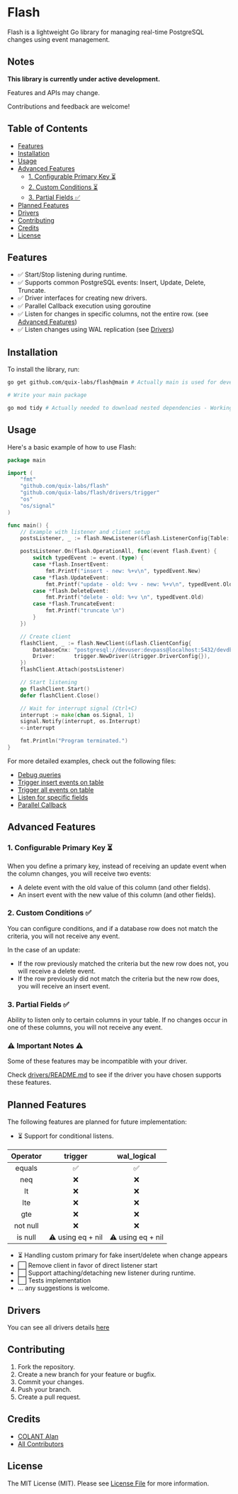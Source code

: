 # Flash

Flash is a lightweight Go library for managing real-time PostgreSQL changes using event management.

## Notes

**This library is currently under active development.**

Features and APIs may change.

Contributions and feedback are welcome!

## Table of Contents

* [Features](#features)
* [Installation](#installation)
* [Usage](#usage)
* [Advanced Features](#advanced-features)
    * [1. Configurable Primary Key ⏳](#1-configurable-primary-key-)
    * [2. Custom Conditions ⏳](#2-custom-conditions-)
    * [3. Partial Fields ✅](#3-partial-fields-)
* [Planned Features](#planned-features)
* [Drivers](#drivers)
* [Contributing](#contributing)
* [Credits](#credits)
* [License](#license)

## Features

- ✅ Start/Stop listening during runtime.
- ✅ Supports common PostgreSQL events: Insert, Update, Delete, Truncate.
- ✅ Driver interfaces for creating new drivers.
- ✅ Parallel Callback execution using goroutine
- ✅ Listen for changes in specific columns, not the entire row. (see [Advanced Features](#advanced-features))
- ✅ Listen changes using WAL replication (see [Drivers](#drivers))

## Installation

To install the library, run:

```bash
go get github.com/quix-labs/flash@main # Actually main is used for development

# Write your main package

go mod tidy # Actually needed to download nested dependencies - Working on proper pre-install during previous go get
```

## Usage

Here's a basic example of how to use Flash:

```go
package main

import (
	"fmt"
	"github.com/quix-labs/flash"
	"github.com/quix-labs/flash/drivers/trigger"
	"os"
	"os/signal"
)

func main() {
	// Example with listener and client setup
	postsListener, _ := flash.NewListener(&flash.ListenerConfig{Table: "public.posts"})

	postsListener.On(flash.OperationAll, func(event flash.Event) {
		switch typedEvent := event.(type) {
		case *flash.InsertEvent:
			fmt.Printf("insert - new: %+v\n", typedEvent.New)
		case *flash.UpdateEvent:
			fmt.Printf("update - old: %+v - new: %+v\n", typedEvent.Old, typedEvent.New)
		case *flash.DeleteEvent:
			fmt.Printf("delete - old: %+v \n", typedEvent.Old)
		case *flash.TruncateEvent:
			fmt.Printf("truncate \n")
		}
	})

	// Create client
	flashClient, _ := flash.NewClient(&flash.ClientConfig{
		DatabaseCnx: "postgresql://devuser:devpass@localhost:5432/devdb",
		Driver:      trigger.NewDriver(&trigger.DriverConfig{}),
	})
	flashClient.Attach(postsListener)

	// Start listening
	go flashClient.Start()
	defer flashClient.Close()

	// Wait for interrupt signal (Ctrl+C)
	interrupt := make(chan os.Signal, 1)
	signal.Notify(interrupt, os.Interrupt)
	<-interrupt

	fmt.Println("Program terminated.")
}

```

For more detailed examples, check out the following files:

- [Debug queries](_examples/debug_trace/main.go)
- [Trigger insert events on table](_examples/trigger_insert/main.go)
- [Trigger all events on table](_examples/trigger_all/main.go)
- [Listen for specific fields](_examples/specific_fields/main.go)
- [Parallel Callback](_examples/parallel_callback/main.go)

## Advanced Features

### 1. Configurable Primary Key ⏳

When you define a primary key, instead of receiving an update event when the column changes, you will receive two
events:

- A delete event with the old value of this column (and other fields).
- An insert event with the new value of this column (and other fields).

### 2. Custom Conditions ✅

You can configure conditions, and if a database row does not match the criteria, you will not receive any event.

In the case of an update:

- If the row previously matched the criteria but the new row does not, you will receive a delete event.
- If the row previously did not match the criteria but the new row does, you will receive an insert event.

### 3. Partial Fields ✅

Ability to listen only to certain columns in your table. If no changes occur in one of these columns, you will not
receive any event.

### ⚠️ Important Notes ⚠️

Some of these features may be incompatible with your driver.

Check [drivers/README.md](pkg/drivers/README.md) to see if the driver you have chosen supports these features.

## Planned Features

The following features are planned for future implementation:

- ⏳ Support for conditional listens.

| Operator |      trigger      |    wal_logical    |
|:--------:|:-----------------:|:-----------------:|
|  equals  |         ✅         |         ✅         |
|   neq    |         ❌         |         ❌         |
|    lt    |         ❌         |         ❌         |
|   lte    |         ❌         |         ❌         |
|   gte    |         ❌         |         ❌         |
| not null |         ❌         |         ❌         |
| is null  | ⚠️ using eq + nil | ⚠️ using eq + nil |

- ⏳ Handling custom primary for fake insert/delete when change appears
- ⬜ Remove client in favor of direct listener start
- ⬜ Support attaching/detaching new listener during runtime.
- ⬜ Tests implementation
- ... any suggestions is welcome.

## Drivers

You can see all drivers details [here](pkg/drivers/README.md)

## Contributing

1. Fork the repository.
2. Create a new branch for your feature or bugfix.
3. Commit your changes.
4. Push your branch.
5. Create a pull request.

## Credits

- [COLANT Alan](https://github.com/alancolant)
- [All Contributors](../../contributors)

## License

The MIT License (MIT). Please see [License File](LICENSE.md) for more information.


